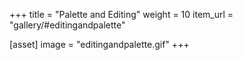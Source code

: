 +++
title = "Palette and Editing"
weight = 10
item_url = "gallery/#editingandpalette"

[asset]
  image = "editingandpalette.gif"
+++

